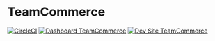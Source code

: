 # TeamCommerce

[![CircleCI](https://circleci.com/gh/VitaliiDubinin/TeamCommerce.svg?style=shield)](https://circleci.com/gh/VitaliiDubinin/TeamCommerce)
[![Dashboard TeamCommerce](https://img.shields.io/badge/dashboard-TeamCommerce-yellow.svg)](https://dashboard.pantheon.io/sites/7f9c88c9-6422-40e2-8596-f6ca5581f40d#dev/code)
[![Dev Site TeamCommerce](https://img.shields.io/badge/site-TeamCommerce-blue.svg)](http://dev-TeamCommerce.pantheonsite.io/)